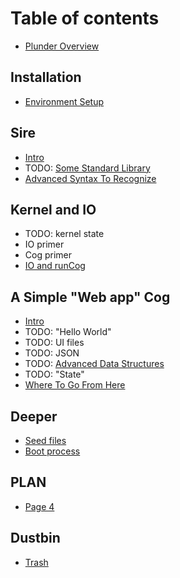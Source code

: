 # Table of contents

* [Plunder Overview](README.md)

## Installation

* [Environment Setup](setup/installation.md)

## Sire

* [Intro](sire/intro.md)
* TODO: [Some Standard Library](sire/standard-library.md)
* [Advanced Syntax To Recognize](sire/advanced.md)

## Kernel and IO

* TODO: kernel state
* IO primer
* Cog primer
* [IO and runCog](kernel-and-io/cogs.md)

## A Simple "Web app" Cog

* [Intro](a-simple-cog/intro.md)
* TODO: "Hello World"
* TODO: UI files
* TODO: JSON
* TODO: [Advanced Data Structures](sire/data-structures.md)
* TODO: "State"
* [Where To Go From Here](a-simple-cog/next.md)

## Deeper

* [Seed files](sire/seeds.md)
* [Boot process](sire/boot.md)

## PLAN

* [Page 4](plan/page-4.md)

## Dustbin

* [Trash](trash/trash.md)
